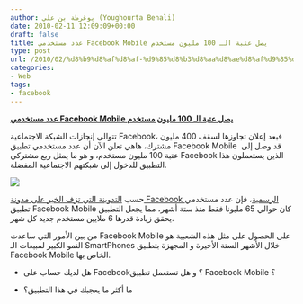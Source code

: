 ```yaml
---
author: يوغرطة بن علي (Youghourta Benali)
date: 2010-02-11 12:09:09+00:00
draft: false
title: عدد مستخدمي Facebook Mobile يصل عتبة الـ 100 مليون مستخدم
type: post
url: /2010/02/%d8%b9%d8%af%d8%af-%d9%85%d8%b3%d8%aa%d8%ae%d8%af%d9%85%d9%8a-facebook-mobile-%d9%8a%d8%b5%d9%84-%d8%b9%d8%aa%d8%a8%d8%a9-%d8%a7%d9%84%d9%80-100-%d9%85%d9%84%d9%8a%d9%88%d9%86-%d9%85%d8%b3%d8%aa%d8%ae/
categories:
- Web
tags:
- facebook
---
```


[**عدد مستخدمي Facebook Mobile يصل عتبة الـ 100 مليون مستخدم**](http://www.it-scoop.com/2010/02/%d8%b9%d8%af%d8%af-%d9%85%d8%b3%d8%aa%d8%ae%d8%af%d9%85%d9%8a-facebook-mobile-%d9%8a%d8%b5%d9%84-%d8%b9%d8%aa%d8%a8%d8%a9-%d8%a7%d9%84%d9%80-100-%d9%85%d9%84%d9%8a%d9%88%d9%86-%d9%85%d8%b3%d8%aa%d8%ae/)


تتوالى إنجازات الشبكة الاجتماعية Facebook، فبعد إعلان تجاوزها لسقف 400 مليون مشترك، هاهي تعلن الآن أن عدد مستخدمي تطبيق Facebook Mobile  قد وصل إلى عتبة 100 مليون مستخدم، و هو ما يمثل ربع مشتركي Facebook الذين يستعملون هذا التطبيق للدخول إلى شبكتهم الاجتماعية المفضلة.

[![](http://www.it-scoop.com/wp-content/uploads/2010/02/facebook-logo.jpg)
](http://www.it-scoop.com/2010/02/%d8%b9%d8%af%d8%af-%d9%85%d8%b3%d8%aa%d8%ae%d8%af%d9%85%d9%8a-facebook-mobile-%d9%8a%d8%b5%d9%84-%d8%b9%d8%aa%d8%a8%d8%a9-%d8%a7%d9%84%d9%80-100-%d9%85%d9%84%d9%8a%d9%88%d9%86-%d9%85%d8%b3%d8%aa%d8%ae/)

حسب [التدوينة التي تزف الخبر على مدونة Facebook الرسمية](http://blog.facebook.com/blog.php?post=297879717130)، فإن عدد مستخدمي تطبيق Facebook Mobile كان حوالي 65 مليونا فقط منذ ستة أشهر، مما يجعل التطبيق يحقق زيادة قدرها 6 ملايين مستخدم جديد كل شهر.

من بين الأمور التي ساعدت Facebook Mobile على الحصول على مثل هذه الشعبية هو النمو الكبير لمبيعات الـ SmartPhones خلال الأشهر الستة الأخيرة و المجهزة بتطبيق Facebook Mobile الخاص بها.

- هل لديك حساب على Facebook؟ و هل تستعمل تطبيق Facebook Mobile ؟

- ما أكثر ما يعجبك في هذا التطبيق؟
